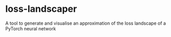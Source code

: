 # loss-landscaper
A tool to generate and visualise an approximation of the loss landscape of a PyTorch neural network
